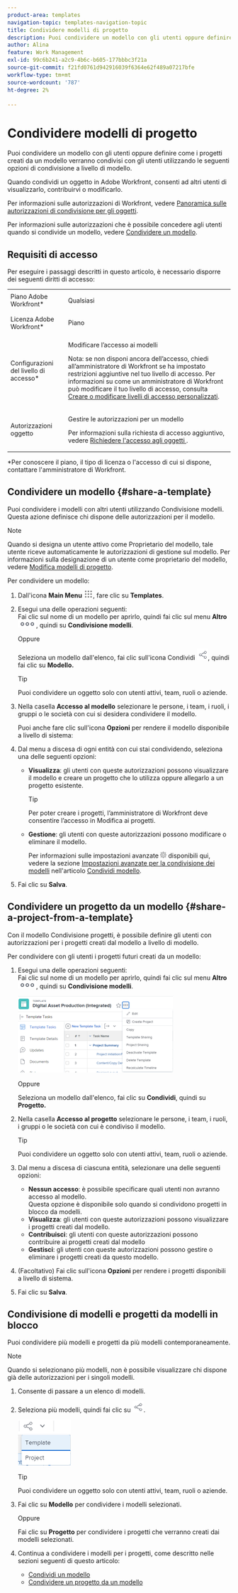 ```yaml
---
product-area: templates
navigation-topic: templates-navigation-topic
title: Condividere modelli di progetto
description: Puoi condividere un modello con gli utenti oppure definire come i progetti creati da un modello verranno condivisi con gli utenti utilizzando le seguenti opzioni di condivisione a livello di modello.
author: Alina
feature: Work Management
exl-id: 99c6b241-a2c9-4b6c-b605-177bbbc3f21a
source-git-commit: f21fd0761d942916039f6364e62f489a07217bfe
workflow-type: tm+mt
source-wordcount: '787'
ht-degree: 2%

---
```


# Condividere modelli di progetto

Puoi condividere un modello con gli utenti oppure definire come i progetti creati da un modello verranno condivisi con gli utenti utilizzando le seguenti opzioni di condivisione a livello di modello.

Quando condividi un oggetto in Adobe Workfront, consenti ad altri utenti di visualizzarlo, contribuirvi o modificarlo.

Per informazioni sulle autorizzazioni di Workfront, vedere [Panoramica sulle autorizzazioni di condivisione per gli oggetti](../../../workfront-basics/grant-and-request-access-to-objects/sharing-permissions-on-objects-overview.md).

Per informazioni sulle autorizzazioni che è possibile concedere agli utenti quando si condivide un modello, vedere [Condividere un modello](../../../workfront-basics/grant-and-request-access-to-objects/share-a-template.md).

## Requisiti di accesso

Per eseguire i passaggi descritti in questo articolo, è necessario disporre dei seguenti diritti di accesso:

<table style="table-layout:auto"> 
 <col> 
 <col> 
 <tbody> 
  <tr> 
   <td role="rowheader">Piano Adobe Workfront*</td> 
   <td> <p>Qualsiasi </p> </td> 
  </tr> 
  <tr> 
   <td role="rowheader">Licenza Adobe Workfront*</td> 
   <td> <p>Piano </p> </td> 
  </tr> 
  <tr> 
   <td role="rowheader">Configurazioni del livello di accesso*</td> 
   <td> <p>Modificare l’accesso ai modelli</p> <p>Nota: se non disponi ancora dell’accesso, chiedi all’amministratore di Workfront se ha impostato restrizioni aggiuntive nel tuo livello di accesso. Per informazioni su come un amministratore di Workfront può modificare il tuo livello di accesso, consulta <a href="../../../administration-and-setup/add-users/configure-and-grant-access/create-modify-access-levels.md" class="MCXref xref">Creare o modificare livelli di accesso personalizzati</a>.</p> </td> 
  </tr> 
  <tr> 
   <td role="rowheader">Autorizzazioni oggetto</td> 
   <td> <p>Gestire le autorizzazioni per un modello</p> <p>Per informazioni sulla richiesta di accesso aggiuntivo, vedere <a href="../../../workfront-basics/grant-and-request-access-to-objects/request-access.md" class="MCXref xref">Richiedere l'accesso agli oggetti </a>.</p> </td> 
  </tr> 
 </tbody> 
</table>

&#42;Per conoscere il piano, il tipo di licenza o l&#39;accesso di cui si dispone, contattare l&#39;amministratore di Workfront.

## Condividere un modello {#share-a-template}

Puoi condividere i modelli con altri utenti utilizzando Condivisione modelli. Questa azione definisce chi dispone delle autorizzazioni per il modello.

>[!NOTE]
>
>Quando si designa un utente attivo come Proprietario del modello, tale utente riceve automaticamente le autorizzazioni di gestione sul modello. Per informazioni sulla designazione di un utente come proprietario del modello, vedere [Modifica modelli di progetto](../../../manage-work/projects/create-and-manage-templates/edit-templates.md).

Per condividere un modello:

1. Dall&#39;icona **Main Menu** ![Main Menu icon](assets/main-menu-icon.png), fare clic su **Templates**.

1. Esegui una delle operazioni seguenti:\
   Fai clic sul nome di un modello per aprirlo, quindi fai clic sul menu **Altro** ![Icona Altro](assets/qs-more-icon-on-an-object.png), quindi su **Condivisione modelli**.

   Oppure

   Seleziona un modello dall&#39;elenco, fai clic sull&#39;icona Condividi ![](assets/share-icon.png), quindi fai clic su **Modello.**

   >[!TIP]
   >
   >Puoi condividere un oggetto solo con utenti attivi, team, ruoli o aziende.

1. Nella casella **Accesso al modello** selezionare le persone, i team, i ruoli, i gruppi o le società con cui si desidera condividere il modello.

   Puoi anche fare clic sull&#39;icona **Opzioni** per rendere il modello disponibile a livello di sistema:

1. Dal menu a discesa di ogni entità con cui stai condividendo, seleziona una delle seguenti opzioni:

   * **Visualizza**: gli utenti con queste autorizzazioni possono visualizzare il modello e creare un progetto che lo utilizza oppure allegarlo a un progetto esistente.

     >[!TIP]
     >
     >Per poter creare i progetti, l’amministratore di Workfront deve consentire l’accesso in Modifica ai progetti.

   * **Gestione**: gli utenti con queste autorizzazioni possono modificare o eliminare il modello.

     Per informazioni sulle impostazioni avanzate ![](assets/gear-icon-in-access-levels.png) disponibili qui, vedere la sezione [Impostazioni avanzate per la condivisione dei modelli](../../../workfront-basics/grant-and-request-access-to-objects/share-a-template.md#template-permissions) nell&#39;articolo [Condividi modello](../../../workfront-basics/grant-and-request-access-to-objects/share-a-template.md).

1. Fai clic su **Salva**.

## Condividere un progetto da un modello {#share-a-project-from-a-template}

Con il modello Condivisione progetti, è possibile definire gli utenti con autorizzazioni per i progetti creati dal modello a livello di modello.

Per condividere con gli utenti i progetti futuri creati da un modello:

1. Esegui una delle operazioni seguenti:\
   Fai clic sul nome di un modello per aprirlo, quindi fai clic sul menu **Altro** ![Icona Altro](assets/qs-more-icon-on-an-object.png), quindi su **Condivisione modelli**.

   ![Condividi progetto da modello](assets/project-sharing-on-template-nwe-2022-350x172.png)

   Oppure

   Seleziona un modello dall&#39;elenco, fai clic su **Condividi**, quindi su **Progetto.**

1. Nella casella **Accesso al progetto** selezionare le persone, i team, i ruoli, i gruppi o le società con cui è condiviso il modello.

   >[!TIP]
   >
   >Puoi condividere un oggetto solo con utenti attivi, team, ruoli o aziende.

1. Dal menu a discesa di ciascuna entità, selezionare una delle seguenti opzioni:

   * **Nessun accesso**: è possibile specificare quali utenti non avranno accesso al modello.\
     Questa opzione è disponibile solo quando si condividono progetti in blocco da modelli. 
   * **Visualizza**: gli utenti con queste autorizzazioni possono visualizzare i progetti creati dal modello.
   * **Contribuisci**: gli utenti con queste autorizzazioni possono contribuire ai progetti creati dal modello 
   * **Gestisci**: gli utenti con queste autorizzazioni possono gestire o eliminare i progetti creati da questo modello.

1. (Facoltativo) Fai clic sull&#39;icona **Opzioni** per rendere i progetti disponibili a livello di sistema.
1. Fai clic su **Salva**.

<!--
<div data-mc-conditions="QuicksilverOrClassic.Draft mode">
<h3>Overview of project sharing from other sources</h3>
<p>You may already have been assigned access to projects from other areas of Workfront. <br>You may have been assigned access to projects from the following areas: </p>
<ul>
<li>When a project is created<br>For more information about sharing projects when the project is created, see the "Access" section in <a href="../../../manage-work/projects/manage-projects/edit-projects.md" class="MCXref xref">Edit projects</a>.</li>
<li>When your Workfront administrator sets user access levels<br>For more information about setting access levels, see <a href="../../../administration-and-setup/add-users/configure-and-grant-access/create-modify-access-levels.md" class="MCXref xref">Create or modify custom access levels</a>.</li>
<li>When using the project access template</li>
</ul>
<p>When using the Template Project Sharing feature, if a user's access to a project is View, but you set the access permissions for Template Project Sharing to Manage, the user will have Manage permission for every project created using this specific template. The user will only have View permission for the other projects they are on.</p>
</div>
-->

## Condivisione di modelli e progetti da modelli in blocco

Puoi condividere più modelli e progetti da più modelli contemporaneamente.

>[!NOTE]
>
>Quando si selezionano più modelli, non è possibile visualizzare chi dispone già delle autorizzazioni per i singoli modelli.

1. Consente di passare a un elenco di modelli.
1. Seleziona più modelli, quindi fai clic su ![Condividi](assets/share-icon.png).

   ![Condivisione di modelli o progetti in blocco](assets/share-templates-projects-in-bulk-link-in-toolbar-nwe-2022.png)

   >[!TIP]
   >
   >Puoi condividere un oggetto solo con utenti attivi, team, ruoli o aziende.

1. Fai clic su **Modello** per condividere i modelli selezionati.

   Oppure

   Fai clic su **Progetto** per condividere i progetti che verranno creati dai modelli selezionati.

1. Continua a condividere i modelli per i progetti, come descritto nelle sezioni seguenti di questo articolo:

   * [Condividi un modello](#share-a-template)
   * [Condividere un progetto da un modello](#share-a-project-from-a-template)
